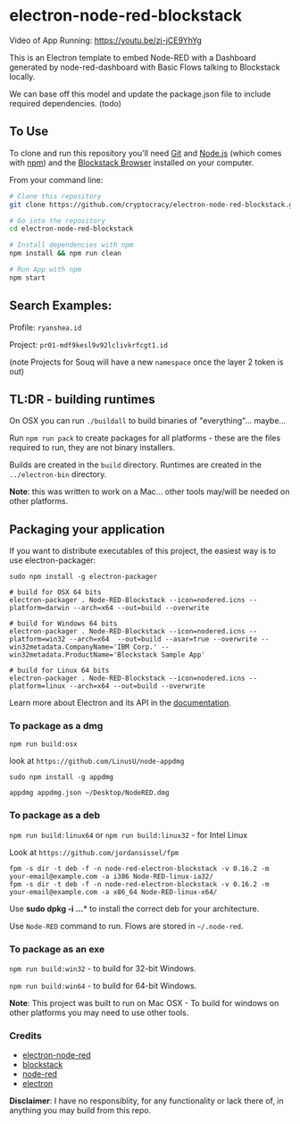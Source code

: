 # electron-node-red-blockstack

Video of App Running: https://youtu.be/zj-jCE9YhYg

This is an Electron template to embed Node-RED with a Dashboard generated by node-red-dashboard with Basic Flows talking to Blockstack locally.

We can base off this model and update the package.json file to include required dependencies. (todo)

## To Use

To clone and run this repository you'll need [Git](https://git-scm.com) and [Node.js](https://nodejs.org/en/download/) (which comes with [npm](http://npmjs.com)) and the [Blockstack Browser](https://github.com/blockstack/blockstack-browser/releases) installed on your computer. 


From your command line:

```bash
# Clone this repository
git clone https://github.com/cryptocracy/electron-node-red-blockstack.git

# Go into the repository
cd electron-node-red-blockstack

# Install dependencies with npm
npm install && npm run clean

# Run App with npm
npm start
```

## Search Examples:
Profile: `ryanshea.id`

Project: `pr01-mdf9kesl9v92lclivkrfcgt1.id`  

(note Projects for Souq will have a new `namespace` once the layer 2 token is out)

## TL:DR - building runtimes

On OSX you can run `./buildall` to build binaries of "everything"... maybe...

Run `npm run pack` to create packages for all platforms - these are the files required to run, they are not binary installers.

Builds are created in the `build` directory. Runtimes are created in the `../electron-bin` directory.

**Note**: this was written to work on a Mac... other tools may/will be needed on other platforms.

## Packaging your application

If you want to distribute executables of this project, the easiest way is to use electron-packager:

```
sudo npm install -g electron-packager

# build for OSX 64 bits
electron-packager . Node-RED-Blockstack --icon=nodered.icns --platform=darwin --arch=x64 --out=build --overwrite

# build for Windows 64 bits
electron-packager . Node-RED-Blockstack --icon=nodered.icns --platform=win32 --arch=x64  --out=build --asar=true --overwrite --win32metadata.CompanyName='IBM Corp.' --win32metadata.ProductName='Blockstack Sample App'

# build for Linux 64 bits
electron-packager . Node-RED-Blockstack --icon=nodered.icns --platform=linux --arch=x64 --out=build --overwrite
```

Learn more about Electron and its API in the [documentation](http://electron.atom.io/docs/latest).


### To package as a dmg

`npm run build:osx`

look at `https://github.com/LinusU/node-appdmg`

    sudo npm install -g appdmg

    appdmg appdmg.json ~/Desktop/NodeRED.dmg


### To package as a deb

`npm run build:linux64` or `npm run build:linux32` - for Intel Linux

Look at `https://github.com/jordansissel/fpm`

    fpm -s dir -t deb -f -n node-red-electron-blockstack -v 0.16.2 -m your-email@example.com -a i386 Node-RED-linux-ia32/
    fpm -s dir -t deb -f -n node-red-electron-blockstack -v 0.16.2 -m your-email@example.com -a x86_64 Node-RED-linux-x64/

Use **sudo dpkg -i ...*** to install the correct deb for your architecture.

Use `Node-RED` command to run. Flows are stored in `~/.node-red`.


### To package as an exe

`npm run build:win32` - to build for 32-bit Windows.

`npm run build:win64` - to build for 64-bit Windows.

**Note**: This project was built to run on Mac OSX - To build for windows on other platforms you may need to use other tools.


### Credits
- [electron-node-red](https://github.com/dceejay/electron-node-red)
- [blockstack](https://github.com/blockstack/)
- [node-red](https://github.com/node-red/)
- [electron](https://github.com/electron)


**Disclaimer**: I have no responsiblity, for any functionality or lack there of, in anything you may build from this repo.

